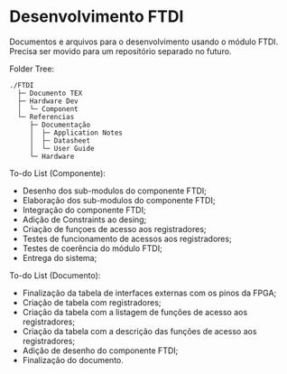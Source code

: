 # Desenvolvimento FTDI
Documentos e arquivos para o desenvolvimento usando o módulo FTDI. Precisa ser movido para um repositório separado no futuro.

Folder Tree:
```.
./FTDI
  ├─ Documento TEX
  ├─ Hardware Dev
  │  └─ Component
  └─ Referencias
     ├─ Documentação
     │  ├─ Application Notes
     │  ├─ Datasheet
     │  └─ User Guide
     └─ Hardware
```


To-do List (Componente):

* Desenho dos sub-modulos do componente FTDI;
* Elaboração dos sub-modulos do componente FTDI;
* Integração do componente FTDI;
* Adição de Constraints ao desing;
* Criação de funçoes de acesso aos registradores;
* Testes de funcionamento de acessos aos registradores;
* Testes de coerência do módulo FTDI;
* Entrega do sistema;

To-do List (Documento):

* Finalização da tabela de interfaces externas com os pinos da FPGA;
* Criação de tabela com registradores;
* Criação da tabela com a listagem de funções de acesso aos registradores;
* Criação da tabela com a descrição das funções de acesso aos registradores;
* Adição de desenho do componente FTDI;
* Finalização do documento.
